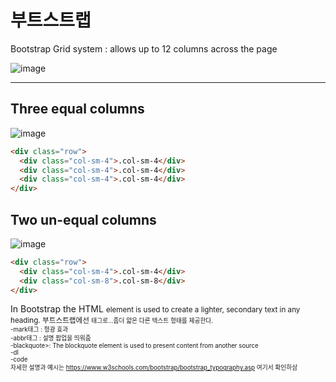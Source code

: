 # 부트스트랩  

Bootstrap Grid system : allows up to 12 columns across the page  

![image](https://user-images.githubusercontent.com/51879052/195050323-a93dcb69-85e4-405a-b30c-2157b098a59a.png)

--------------------------------------------------
## Three equal columns 
![image](https://user-images.githubusercontent.com/51879052/195050853-c20f8795-15c1-4626-ad72-63ad234ad1df.png)

```html
<div class="row">
  <div class="col-sm-4">.col-sm-4</div>
  <div class="col-sm-4">.col-sm-4</div>
  <div class="col-sm-4">.col-sm-4</div>
</div>
```


## Two un-equal columns
![image](https://user-images.githubusercontent.com/51879052/195051194-ff8b21a9-72ce-4c5f-871b-c4ce4b81873c.png)
```html
<div class="row">
  <div class="col-sm-4">.col-sm-4</div>
  <div class="col-sm-8">.col-sm-8</div>
</div>
```

  
In Bootstrap the HTML <small> element is used to create a lighter, secondary text in any heading.
부트스트랩에선 <small>태그로...좀더 얇은 다른 텍스트 형태를 제공한다.  
-mark태그 : 형광 효과  
-abbr태그 : 설명 팝업을 띄워줌  
-blackquote>: The blockquote element is used to present content from another source  
-dl  
-code  
자세한 설명과 예시는 https://www.w3schools.com/bootstrap/bootstrap_typography.asp 여기서 확인하삼


  
